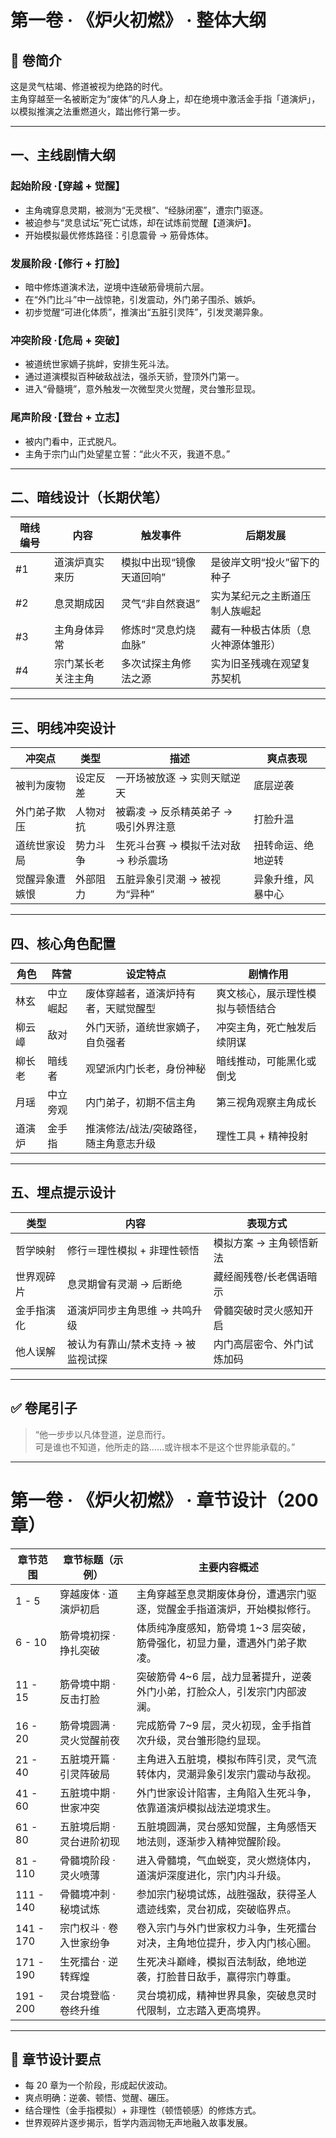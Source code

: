 # 第一卷 · 《炉火初燃》 · 整体大纲

## 📘 卷简介

这是灵气枯竭、修道被视为绝路的时代。  
主角穿越至一名被断定为“废体”的凡人身上，却在绝境中激活金手指「道演炉」，以模拟推演之法重燃道火，踏出修行第一步。

---

## 一、主线剧情大纲

### 起始阶段 ·【穿越 + 觉醒】

- 主角魂穿息灵期，被测为“无灵根”、“经脉闭塞”，遭宗门驱逐。
- 被迫参与“灵息试坛”死亡试炼，却在试炼前觉醒【道演炉】。
- 开始模拟最优修炼路径：引息震骨 → 筋骨炼体。

### 发展阶段 ·【修行 + 打脸】

- 暗中修炼道演术法，逆境中连破筋骨境前六层。
- 在“外门比斗”中一战惊艳，引发震动，外门弟子围杀、嫉妒。
- 初步觉醒“可进化体质”，推演出“五脏引灵阵”，引发灵潮异象。

### 冲突阶段 ·【危局 + 突破】

- 被道统世家嫡子挑衅，安排生死斗法。
- 通过道演模拟百种破敌战法，强杀天骄，登顶外门第一。
- 进入“骨髓境”，意外触发一次微型灵火觉醒，灵台雏形显现。

### 尾声阶段 ·【登台 + 立志】

- 被内门看中，正式脱凡。
- 主角于宗门山门处望星立誓：“此火不灭，我道不息。”

---

## 二、暗线设计（长期伏笔）

| 暗线编号 | 内容               | 触发事件                 | 后期发展                           |
| -------- | ------------------ | ------------------------ | ---------------------------------- |
| #1       | 道演炉真实来历     | 模拟中出现“镜像天道回响” | 是彼岸文明“投火”留下的种子         |
| #2       | 息灵期成因         | 灵气“非自然衰退”         | 实为某纪元之主断道压制人族崛起     |
| #3       | 主角身体异常       | 修炼时“灵息灼烧血脉”     | 藏有一种极古体质（息火神源体雏形） |
| #4       | 宗门某长老关注主角 | 多次试探主角修法之源     | 实为旧圣残魂在观望复苏契机         |

---

## 三、明线冲突设计

| 冲突点         | 类型     | 描述                                 | 爽点表现           |
| -------------- | -------- | ------------------------------------ | ------------------ |
| 被判为废物     | 设定反差 | 一开场被放逐 → 实则天赋逆天          | 底层逆袭           |
| 外门弟子欺压   | 人物对抗 | 被霸凌 → 反杀精英弟子 → 吸引外界注意 | 打脸升温           |
| 道统世家设局   | 势力斗争 | 生死斗台赛 → 模拟千法对敌 → 秒杀震场 | 扭转命运、绝地逆转 |
| 觉醒异象遭嫉恨 | 外部阻力 | 五脏异象引灵潮 → 被视为“异种”        | 异象升维，风暴中心 |

---

## 四、核心角色配置

| 角色   | 阵营     | 设定特点                               | 剧情作用                         |
| ------ | -------- | -------------------------------------- | -------------------------------- |
| 林玄   | 中立崛起 | 废体穿越者，道演炉持有者，天赋觉醒型   | 爽文核心，展示理性模拟与顿悟结合 |
| 柳云嶂 | 敌对     | 外门天骄，道统世家嫡子，自负强者       | 冲突主角，死亡触发后续阴谋       |
| 柳长老 | 暗线者   | 观望派内门长老，身份神秘               | 暗线推动，可能黑化或倒戈         |
| 月瑶   | 中立旁观 | 内门弟子，初期不信主角                 | 第三视角观察主角成长             |
| 道演炉 | 金手指   | 推演修法/战法/突破路径，随主角意志升级 | 理性工具 + 精神投射              |

---

## 五、埋点提示设计

| 类型       | 内容                               | 表现方式                   |
| ---------- | ---------------------------------- | -------------------------- |
| 哲学映射   | 修行＝理性模拟 + 非理性顿悟        | 模拟方案 → 主角顿悟新法    |
| 世界观碎片 | 息灵期曾有灵潮 → 后断绝            | 藏经阁残卷/长老偶语暗示    |
| 金手指演化 | 道演炉同步主角思维 → 共鸣升级      | 骨髓突破时灵火感知开启     |
| 他人误解   | 被认为有靠山/禁术支持 → 被监视试探 | 内门高层密令、外门试炼加码 |

---

## ✅ 卷尾引子

> “他一步步以凡体登道，逆息而行。  
> 可是谁也不知道，他所走的路……或许根本不是这个世界能承载的。”

---

# 第一卷 · 《炉火初燃》 · 章节设计（200章）

| 章节范围  | 章节标题（示例）          | 主要内容概述                                                              |
| --------- | ------------------------- | ------------------------------------------------------------------------- |
| 1 - 5     | 穿越废体 · 道演炉初启     | 主角穿越至息灵期废体身份，遭遇宗门驱逐，觉醒金手指道演炉，开始模拟修行。  |
| 6 - 10    | 筋骨境初探 · 挣扎突破     | 体质纯净度感知，筋骨境 1~3 层突破，筋骨强化，初显力量，遭遇外门弟子欺凌。 |
| 11 - 15   | 筋骨境中期 · 反击打脸     | 突破筋骨 4~6 层，战力显著提升，逆袭外门小弟，打脸众人，引发宗门内部波澜。 |
| 16 - 20   | 筋骨境圆满 · 灵火觉醒前夜 | 完成筋骨 7~9 层，灵火初现，金手指首次升级，灵台雏形隐约显现。             |
| 21 - 40   | 五脏境开篇 · 引灵阵破局   | 主角进入五脏境，模拟布阵引灵，灵气流转体内，灵潮异象引发宗门震动与敌视。  |
| 41 - 60   | 五脏境中期 · 世家冲突     | 外门世家设计陷害，主角陷入生死斗争，依靠道演炉模拟战法逆境求生。          |
| 61 - 80   | 五脏境后期 · 灵台进阶初现 | 五脏境圆满，灵台感知觉醒，主角感悟天地法则，逐渐步入精神觉醒阶段。        |
| 81 - 110  | 骨髓境阶段 · 灵火喷薄     | 进入骨髓境，气血蜕变，灵火燃烧体内，道演炉深度进化，宗门内斗升级。        |
| 111 - 140 | 骨髓境冲刺 · 秘境试炼     | 参加宗门秘境试炼，战胜强敌，获得圣人遗迹线索，灵台初成，突破临界点。      |
| 141 - 170 | 宗门权斗 · 卷入世家纷争   | 卷入宗门与外门世家权力斗争，生死擂台对决，主角地位提升，步入内门核心圈。  |
| 171 - 190 | 生死擂台 · 逆转辉煌       | 生死决斗巅峰，模拟百法制敌，绝地逆袭，打脸昔日敌手，赢得宗门尊重。        |
| 191 - 200 | 灵台境登临 · 卷终升维     | 灵台境初成，精神世界具象，突破息灵时代限制，立志踏入更高境界。            |

---

## 🌟 章节设计要点

- 每 20 章为一个阶段，形成起伏波动。
- 爽点明确：逆袭、顿悟、觉醒、碾压。
- 结合理性（金手指模拟）+ 非理性（顿悟顿感）的修炼方式。
- 世界观碎片逐步揭示，哲学内涵润物无声地融入故事发展。
